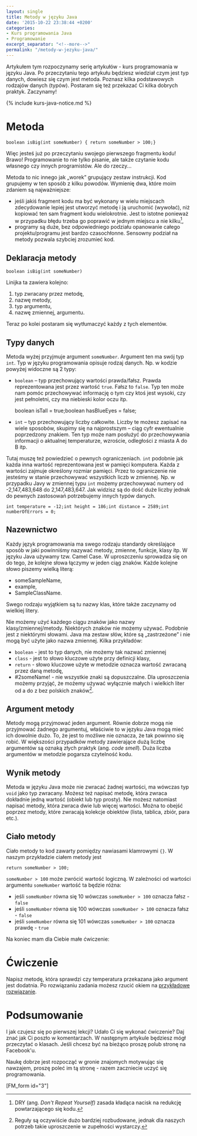 ```yaml
---
layout: single
title: Metody w języku Java
date: '2015-10-22 23:38:44 +0200'
categories:
- Kurs programowania Java
- Programowanie
excerpt_separator: "<!--more-->"
permalink: "/metody-w-jezyku-java/"
---
```

Artykułem tym rozpoczynamy serię artykułów - kurs programowania w języku Java. Po przeczytaniu tego artykułu będziesz wiedział czym jest typ danych, dowiesz się czym jest metoda. Poznasz kilka podstawowych rodzajów danych (typów). Postaram się też przekazać Ci kilka dobrych praktyk. Zaczynamy!

{% include kurs-java-notice.md %}

# Metoda

    boolean isBig(int someNumber) { return someNumber > 100;}

  
Więc jesteś już po przeczytaniu swojego pierwszego fragmentu kodu! Brawo! Programowanie to nie tylko pisanie, ale także czytanie kodu własnego czy innych programistów. Ale do rzeczy...

Metoda to nic innego jak „worek” grupujący zestaw instrukcji. Kod grupujemy w ten sposób z kilku powodów. Wymienię dwa, które moim zdaniem są najważniejsze:

- jeśli jakiś fragment kodu ma być wykonany w wielu miejscach zdecydowanie lepiej jest utworzyć metodę i ją uruchomić (wywołać), niż kopiować ten sam fragment kodu wielokrotnie. Jest to istotne ponieważ w przypadku błędu trzeba go poprawić w jednym miejscu a nie kilku[^dry],
- programy są duże, bez odpowiedniego podziału opanowanie całego projektu/programu jest bardzo czasochłonne. Sensowny podział na metody pozwala szybciej zrozumieć kod.

[^dry]: DRY (ang. _Don't Repeat Yourself)_ zasada kładąca nacisk na redukcję powtarzającego się kodu.

## Deklaracja metody

    boolean isBig(int someNumber)

  
Linijka ta zawiera kolejno:
1. typ zwracany przez metodę,
2. nazwę metody,
3. typ argumentu,
4. nazwę zmiennej, argumentu.
  
  
Teraz po kolei postaram się wytłumaczyć każdy z tych elementów.
## Typy danych
  
Metoda wyżej przyjmuje argument `someNumber`. Argument ten ma swój typ `int`. Typ w języku programowania opisuje rodzaj danych. Np. w kodzie powyżej widoczne są 2 typy:
- `boolean` – typ przechowujący wartości prawda/fałsz. Prawda reprezentowana jest przez wartość `true`. Fałsz to `false`. Typ ten może nam pomóc przechowywać informację o tym czy ktoś jest wysoki, czy jest pełnoletni, czy ma niebieski kolor oczu itp.
  

    boolean isTall = true;boolean hasBlueEyes = false;

- `int` – typ przechowujący liczby całkowite. Liczby te możesz zapisać na wiele sposobów, skupimy się na najprostszym – ciąg cyfr ewentualnie poprzedzony znakiem. Ten typ może nam posłużyć do przechowywania informacji o aktualnej temperaturze, wzroście, odległości z miasta A do B itp.
  
  
Tutaj muszę też powiedzieć o pewnych ograniczeniach. `int` podobnie jak każda inna wartość reprezentowana jest w pamięci komputera. Każda z wartości zajmuje określony rozmiar pamięci. Przez to ograniczenie nie jesteśmy w stanie przechowywać wszystkich liczb w zmiennej. Np. w przypadku Javy w zmiennej typu `int` możemy przechowywać numery od -2,147,483,648 do 2,147,483,647. Jak widzisz są do dość duże liczby jednak do pewnych zastosowań potrzebujemy innych typów danych.

    int temperature = -12;int height = 186;int distance = 2589;int numberOfErrors = 0;

## Nazewnictwo
  
Każdy język programowania ma swego rodzaju standardy określające sposób w jaki powinniśmy nazywać metody, zmienne, funkcje, klasy itp. W języku Java używamy tzw. Camel Case. W uproszczeniu sprowadza się on do tego, że kolejne słowa łączymy w jeden ciąg znaków. Każde kolejne słowo piszemy wielką literą:
- someSampleName,
- example,
- SampleClassName.
  
  
Swego rodzaju wyjątkiem są tu nazwy klas, które także zaczynamy od wielkiej litery.

Nie możemy użyć każdego ciągu znaków jako nazwy klasy/zmiennej/metody. Niektórych znaków nie możemy używać. Podobnie jest z niektórymi słowami. Java ma zestaw słów, które są „zastrzeżone” i nie mogą być użyte jako nazwa zmiennej. Kilka przykładów:

- `boolean` - jest to typ danych, nie możemy tak nazwać zmiennej
- `class` - jest to słowo kluczowe użyte przy definicji klasy,
- `return` - słowo kluczowe użyte w metodzie oznacza wartość zwracaną przez daną metodę,
- #2someName! - nie wszystkie znaki są dopuszczalne. Dla uproszczenia możemy przyjąć, że możemy używać wyłącznie małych i wielkich liter od a do z bez polskich znaków[^polskie_znaki].

[^polskie_znaki]: Reguły są oczywiście dużo bardziej rozbudowane, jednak dla naszych potrzeb takie uproszczenie w zupełności wystarczy.

## Argument metody
  
Metody mogą przyjmować jeden argument. Równie dobrze mogą nie przyjmować żadnego argumentuj, właściwie to w języku Java mogą mieć ich dowolnie dużo. To, że jest to możliwe nie oznacza, że tak powinno się robić. W większości przypadków metody zawierające dużą liczbę argumentów są oznaką złych praktyk (ang. _code smell_). Duża liczba argumentów w metodzie pogarsza czytelność kodu.
## Wynik metody
  
Metoda w języku Java może nie zwracać żadnej wartości, ma wówczas typ `void` jako typ zwracany. Możesz też napisać metodę, która zwraca dokładnie jedną wartość (obiekt lub typ prosty). Nie możesz natomiast napisać metody, która zwraca dwie lub więcej wartości. Można to obejść poprzez metody, które zwracają kolekcje obiektów (lista, tablica, zbiór, para etc.).
## Ciało metody
  
Ciało metody to kod zawarty pomiędzy nawiasami klamrowymi `{}`. W naszym przykładzie ciałem metody jest

    return someNumber > 100;

  
`someNumber > 100` może zwrócić wartość logiczną. W zależności od wartości argumentu `someNumber` wartość ta będzie różna:
- jeśli `someNumber` równa się 10 wówczas `someNumber > 100` oznacza fałsz - `false`
- jeśli `someNumber` równa się 100 wówczas `someNumber > 100` oznacza fałsz - `false`
- jeśli `someNumber` równa się 101 wówczas `someNumber > 100` oznacza prawdę - `true`
  
  
Na koniec mam dla Ciebie małe ćwiczenie:
# Ćwiczenie
  
Napisz metodę, która sprawdzi czy temperatura przekazana jako argument jest dodatnia. Po rozwiązaniu zadania możesz rzucić okiem na [przykładowe rozwiązanie](https://github.com/SamouczekProgramisty/KursJava/blob/master/01_metody/src/main/java/pl/samouczekprogramisty/kursjava/methods/TemperatureCheck.java).
# Podsumowanie
  
I jak czujesz się po pierwszej lekcji? Udało Ci się wykonać ćwiczenie? Daj znać jak Ci poszło w komentarzach. W następnym artykule będziesz mógł przeczytać o klasach. Jeśli chcesz być na bieżąco proszę polub stronę na Facebook'u.

Naukę dobrze jest rozpocząć w gronie znajomych motywując się nawzajem, proszę poleć im tą stronę - razem zaczniecie uczyć się programowania.

[FM\_form id="3"]

